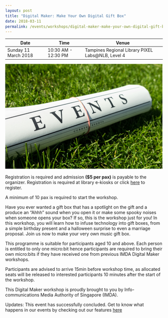 ```yaml
---
layout: post
title: "Digital Maker: Make Your Own Digital Gift Box"
date: 2018-03-11
permalink: /events/workshops/digital-maker-make-your-own-digital-gift-box
---
```


| Date | Time | Venue |
|--------|---|---|
| Sunday 11 March 2018 | 10:30 AM - 12:30 PM | Tampines Regional Library PIXEL Labs@NLB, Level 4 |

![hi](/images/events/generic-event-image.jpg)

Registration is required and admission **($5 per pax)** is payable to the organizer. Registration is required at library e-kiosks or click <a href="https://www.nlb.gov.sg/golibrary2/e/digital-maker-make-your-own-digital-gift-box-pixel-labsnlb-66483816" target="_blank">here</a> to register.

A minimum of 10 pax is required to start the workshop.

Have you ever wanted a gift box that has a spotlight on the gift and a produce an “Ahhh” sound when you open it or make some spooky noises when someone opens your box? If so, this is the workshop just for you! In this workshop, you will learn how to infuse technology into gift boxes, from a simple birthday present and a halloween surprise to even a marriage proposal. Join us now to make your very own music gift box.
 
This programme is suitable for participants aged 10 and above. Each person is entitled to only one micro:bit hence participants are required to bring their own micro:bits if they have received one from previous IMDA Digital Maker workshops.

Participants are advised to arrive 15min before workshop time, as allocated seats will be released to interested participants 10 minutes after the start of the workshop.

This Digital Maker workshop is proudly brought to you by Info-communications Media Authority of Singapore (IMDA).

Updates: This event has successfully concluded. Get to know what happens in our events by checking out our features <a href="" target="_blank">here</a>
